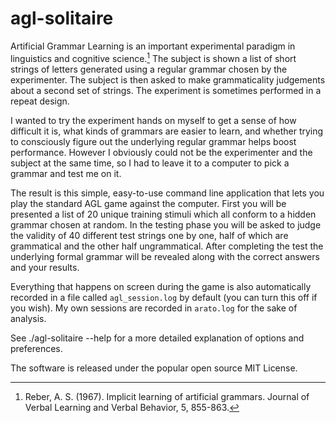 agl-solitaire
=============

Artificial Grammar Learning is an important experimental paradigm in linguistics
and cognitive science.[^1] The subject is shown a list of short strings of
letters generated using a regular grammar chosen by the experimenter. The
subject is then asked to make grammaticality judgements about a second set of
strings. The experiment is sometimes performed in a repeat design.

I wanted to try the experiment hands on myself to get a sense of how difficult
it is, what kinds of grammars are easier to learn, and whether trying to
consciously figure out the underlying regular grammar helps boost performance.
However I obviously could not be the experimenter and the subject at the same
time, so I had to leave it to a computer to pick a grammar and test me on it.

The result is this simple, easy-to-use command line application that lets you
play the standard AGL game against the computer. First you will be presented a
list of 20 unique training stimuli which all conform to a hidden grammar chosen
at random. In the testing phase you will be asked to judge the validity of 40
different test strings one by one, half of which are grammatical and the other
half ungrammatical. After completing the test the underlying formal grammar will
be revealed along with the correct answers and your results.

Everything that happens on screen during the game is also automatically recorded
in a file called `agl_session.log` by default (you can turn this off if you
wish). My own sessions are recorded in `arato.log` for the sake of analysis.

See ./agl-solitaire --help for a more detailed explanation of options and
preferences.

The software is released under the popular open source MIT License.

[^1]: Reber, A. S. (1967). Implicit learning of artificial grammars. Journal of
Verbal Learning and Verbal Behavior, 5, 855-863.
